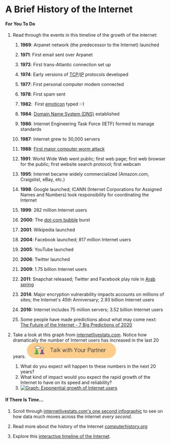 # A Brief History of the Internet

#### For You To Do

1. Read through the events in this timeline of the growth of the internet:
   1. **1969**: Arpanet network \(the predecessor to the Internet\) launched

   2. **1971**: First email sent over Arpanet

   3. **1973**: First trans-Atlantic connection set up

   4. **1974**: Early versions of [TCP](https://bjc.edc.org/bjc-r/cur/programming/4-internet/2-communication-protocols/2-tcp.html?topic=nyc_bjc%2F4-internet.topic&course=bjc4nyc.html&novideo&noassignment)/[IP](https://bjc.edc.org/bjc-r/cur/programming/4-internet/2-communication-protocols/1-ip.html?topic=nyc_bjc%2F4-internet.topic&course=bjc4nyc.html&novideo&noassignment) protocols developed

   5. **1977**: First personal computer modem connected

   6. **1978**: First spam sent

   7. **1982**:  First [emoticon](https://en.wikipedia.org/wiki/Emoticon) typed :-\)

   8. **1984**: [Domain Name System \(DNS\)](https://bjc.edc.org/bjc-r/cur/programming/4-internet/1-reliable-communication/3-address-hierarchy.html?topic=nyc_bjc%2F4-internet.topic&course=bjc4nyc.html&novideo&noassignment) established

   9. **1986**: Internet Engineering Task Force \(IETF\) formed to manage standards

   10. **1987**: Internet grew to 30,000 servers

   11. **1988**: [First major computer worm attack](https://en.wikipedia.org/wiki/Morris_worm)

   12. **1991**: World Wide Web went public; first web page; first web browser for the public; first website search protocol; first webcam

   13. **1995**: Internet became widely commercialized \(Amazon.com, Craigslist, eBay, etc.\)

   14. **1998**: Google launched; ICANN \(Internet Corporations for Assigned Names and Numbers\) took responsibility for coordinating the Internet

   15. **1999**: 282 million Internet users

   16. **2000**: The [dot-com bubble](https://en.wikipedia.org/wiki/Dot-com_bubble) burst

   17. **2001**: Wikipedia launched

   18. **2004**: Facebook launched; 817 million Internet users

   19. **2005**: YouTube launched

   20. **2006**: Twitter launched

   21. **2009**: 1.75 billion Internet users

   22. **2011**: Snapchat released; Twitter and Facebook play role in [Arab spring](https://en.wikipedia.org/wiki/Arab_Spring)

   23. **2014**: Major encryption vulnerability impacts accounts on millions of sites; the Internet's 45th Anniversary; 2.93 billion Internet users

   24. **2016:** Internet includes 75 million servers; 3.52 billion Internet users

   25. Some people have made predictions about what may come next: [The Future of the Internet - 7 Big Predictions of 2020](http://www.dospeedtest.com/blog/the-future-of-the-internet-7-big-predictions-of-2020/)
2. Take a look at this graph from [internetlivestats.com](http://www.internetlivestats.com/internet-users/). Notice how dramatically the number of Internet users has increased in the last 20 years. ![](/assets/talk_with_partner.png)

   1. What do you expect will happen to these numbers in the next 20 years?
   2. What kind of impact would you expect the rapid growth of the Internet to have on its speed and reliability?
   3. [![](https://bjc.edc.org/bjc-r/img/4-internet/internet-users-from-internetlivestats.jpg "Graph: Exponential growth of Internet users")](http://www.internetlivestats.com/internet-users/)

#### If There Is Time...

1. Scroll through [internetlivestats.com's one second infographic](http://www.internetlivestats.com/one-second/) to see on how data much moves across the internet _every second_.

2. Read more about the history of the Internet [computerhistory.org](/computerhistory.org)
3. Explore this [interactive timeline of the Internet](http://internethalloffame.org/internet-history/timeline).



